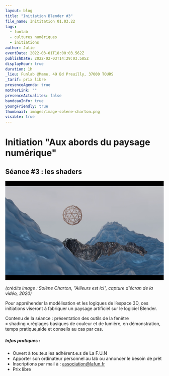 ```yaml
---
layout: blog
title: "Initiation Blender #3"
file_name: Inititation 01.03.22
tags:
  - funlab
  - cultures numériques
  - initiations
author: Julie
eventDate: 2022-03-01T18:00:03.562Z
publishDate: 2022-02-03T14:29:03.585Z
displayHour: true
duration: 1h
_lieu: Funlab @Mame, 49 Bd Preuilly, 37000 TOURS
_tarif: prix libre
presenceAgenda: true
motherLink: ""
presenceActualites: false
bandeauInfo: true
youngFriendly: true
thumbnail: images/image-solene-charton.png
visible: true
---
```

# Initiation "Aux abords du paysage numérique"

## Séance #3 : les shaders
![](images/image-solene-charton.png)

*(crédits image : Solène Charton, "Ailleurs est ici", capture d'écran de la vidéo, 2020)*

Pour appréhender la modélisation et les logiques de l’espace 3D,
ces initiations viseront à fabriquer un paysage artificiel sur le logiciel Blender. 

Contenu de la séance : présentation des outils de la fenêtre « shading »,réglages basiques de couleur et de lumière, en démonstration, temps pratique,aide et conseils au cas par cas.

##### Infos pratiques :

* Ouvert à tou.te.s les adhérent.e.s de La F.U.N
* Apporter son ordinateur personnel au lab ou annoncer le besoin de prêt
* Inscriptions par mail à : association@lafun.fr 
* Prix libre